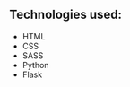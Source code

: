 <h2>Technologies used:</h2>
<ul>
    <li>HTML</li>
    <li>CSS</li>
    <li>SASS</li>
    <li>Python</li>
    <li>Flask</li>
<ul>

